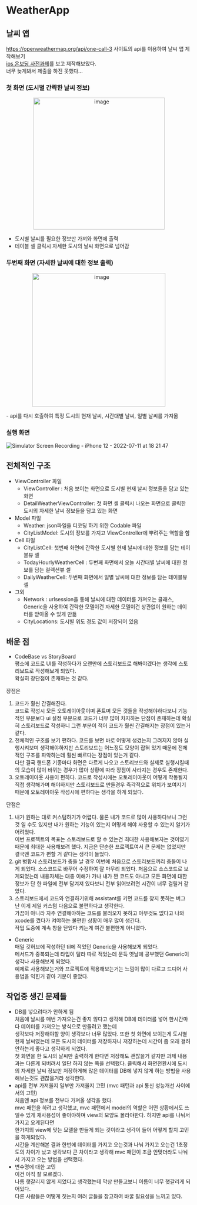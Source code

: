 # WeatherApp

## 날씨 앱
https://openweathermap.org/api/one-call-3 사이트의 api를 이용하여 날씨 앱 제작해보기    
[ios 온보딩 사전과제](https://yagomacademy.notion.site/4eb46f9eb3a442efb9d0856b72f15b74)를 보고 제작해보았다.    
너무 늦게봐서 제출을 하진 못했다...

### 첫 화면 (도시별 간략한 날씨 정보)
<p align="center"><img width="357" alt="image" src="https://user-images.githubusercontent.com/71269216/178251588-db3a5410-3c9d-4631-bcc1-4e79b7d3c12c.png"></p>

- 도시별 날씨를 필요한 정보만 가져와 화면에 출력
- 테이블 셀 클릭시 자세한 도시의 날씨 화면으로 넘어감

### 두번째 화면 (자세한 날씨에 대한 정보 출력)
<p align="center"><img width="362" alt="image" src="https://user-images.githubusercontent.com/71269216/178251709-e4083b46-7f6c-4d22-bd47-78bb298a3041.png"></p>
- api를 다시 호출하여 특정 도시의 현재 날씨, 시간대별 날씨, 일별 날씨를 가져옮


### 실행 화면
![Simulator Screen Recording - iPhone 12 - 2022-07-11 at 18 21 47](https://user-images.githubusercontent.com/71269216/178253112-78d2a142-8f40-46c6-bc41-5bbc99c66a7c.gif)


## 전체적인 구조
- ViewController 파일
  - ViewController : 처음 보이는 화면으로 도시별 현재 날씨 정보들을 담고 있는 화면
  - DetailWeatherViewController: 첫 화면 셀 클릭시 나오는 화면으로 클릭한 도시의 자세한 날씨 정보들을 담고 있는 화면
- Model 파일
  - Weather: json파일을 디코딩 하기 위한 Codable 파일
  - CityListModel: 도시의 정보를 가지고 ViewController에 뿌려주는 역할을 함
- Cell 파일
  - CityListCell: 첫번째 화면에 간략한 도시별 현재 날씨에 대한 정보를 담는 테이블뷰 셀
  - TodayHourlyWeatherCell : 두번째 화면에서 오늘 시간대별 날씨에 대한 정보를 담는 컬렉션뷰 셀
  - DailyWeatherCell: 두번째 화면에서 일별 날씨에 대한 정보를 담는 테이블뷰 셀
- 그외
  - Network : urlsession을 통해 날씨에 대한 데이터를 가져오는 클래스, Generic을 사용하여 간략한 모델이건 자세한 모델이건 상관없이 원하는 데이터를 받아올 수 있게 만듦
  - CityLocations: 도시별 위도 경도 값이 저장되어 있음

## 배운 점
- CodeBase vs StoryBoard    
평소에 코드로 UI를 작성하다가 오랜만에 스토리보드로 해봐야겠다는 생각에 스토리보드로 작성해보게 되었다.    
확실히 장단점이 존재하는 것 같다.    

장점은    
1. 코드가 훨씬 간결해진다.    
코드로 작성시 모든 오토레이아웃이며 폰트며 모든 것들을 작성해야하다보니 기능적인 부분보다 ui 설정 부분으로 코드가 너무 많이 차지하는 단점이 존재하는데 확실히 스토리보드로 작성하니 그런 부분이 적어 코드가 훨씬 간결해지는 장점이 있는거 같다.
2. 전체적인 구조를 보기 편하다.
코드를 보면 바로 어떻게 생겼는지 그려지지 않아 실행시켜보며 생각해야하지만 스토리보드는 어느정도 모양이 잡혀 있기 때문에 전체적인 구조를 파악하는데 훨씬 빠르다는 장점이 있는거 같다.    
다만 결국 핸드폰 기종마다 화면은 다르게 나오고 스토리보드와 실제로 실행시킬때의 모습이 많이 바뀌는 경우가 많아 상황에 따라 장점이 사라지는 경우도 존재한다.
3. 오토레이아웃 사용이 편하다.
코드로 작성시에는 오토레이아웃이 어떻게 작동될지 직접 생각해가며 해야하지만 스토리보드로 만들경우 즉각적으로 위치가 보여지기 때문에 오토레이아웃 작성시에 편하다는 생각을 하게 되었다.

단점은   
1. 내가 원하는 대로 커스텀하기가 어렵다.
물론 내가 코드로 많이 사용하다보니 그런 것 일 수도 있지만 내가 원하는 기능이 있는지 어떻게 해야 사용할 수 있는지 알기가 어려웠다.   
이번 프로젝트의 목표는 스토리보드로 할 수 있는건 최대한 사용해보자는 것이였기 때문에 최대한 사용해보려 했다. 지금은 단순한 프로젝트여서 큰 문제는 없었지만 결국엔 코드가 편할 거 같다는 생각이 들었다.
2. git 병합시 스토리보드가 충돌 날 경우
이번에 처음으로 스토리보드끼리 충돌이 나게 되었다. 소스코드로 바꾸어 수정하여 잘 마무리 되었다. 처음으로 소스코드로 보게되었는데 내용자체는 대충 이해가 가나 내가 짠 코드도 아니고 
모든 화면에 대한 정보가 단 한 파일에 전부 담겨져 있다보니 전부 읽어보려면 시간이 너무 걸릴거 같았다.
3. 스토리보드에서 코드와 연결하기위해 assistant를 키면 코드를 찾지 못하는 버그
난 이게 제일 커스텀 다음으로 불편하다고 생각한다.   
가끔이 아니라 자주 연결해야하는 코드를 불러오지 못하고 아무것도 없다고 나와 xcode를 껐다가 켜야하는 불편한 상황이 매우 많이 생긴다.    
작업 도중에 계속 창을 닫았다 키는게 여간 불편한게 아니였다.
- Generic    
매일 깃허브에 작성하던 til에 적었던 Generic을 사용해보게 되었다.    
메서드가 중복되는데 타입이 달라 따로 적었는데 문득 옛날에 공부했던 Generic이 생각나 사용해보게 되었다.    
예제로 사용해보는거와 프로젝트에 적용해보는거는 느낌이 많이 다르고 드디어 사용법을 익힌거 같아 기분이 좋았다.   

## 작업중 생긴 문제들    
- DB를 넣으려다가 안하게 됨    
처음에 날씨를 매번 가져오는건 좋지 않다고 생각해 DB에 데이터를 넣어 한시간마다 데이터를 가져오는 방식으로 만들려고 했는데    
생각보다 저장해야할 양이 생각보다 너무 많았다. 또한 첫 화면에 보이는게 도시별 현재 날씨였는데 모든 도시의 데이터를 저장하자니 저장하는데 시간이 좀 오래 걸려 안하는게 좋다고 생각하게 되었다.   
첫 화면을 한 도시의 날씨만 출력하게 한다면 저장해도 괜찮을거 같지만 과제 내용과는 다른게 되버려서 일단 하지 않는 쪽을 선택했다.
클릭해서 화면전환시에 도시의 자세한 날씨 정보만 저장하게해 많은 데이터를 DB에 넣지 않게 하는 방법을 사용해보는것도 괜찮을거라 생각한다.
- api를 전부 가져올지 일부만 가져올지 고민 (mvc 패턴과 api 통신 성능개선 사이에서의 고민)    
처음엔 api 정보를 전부다 가져올 생각을 했다.    
mvc 패턴을 하려고 생각했고, mvc 패턴에서 model의 역할은 어떤 상황에서도 쓰일수 있게 재사용성이 좋아야하며 view의 모양도 몰라야한다. 하지만 api를 나눠서 가지고 오게된다면    
한가지의 view에 맞는 모델을 만들게 되는 것이라고 생각이 들어 어떻게 할지 고민을 하게되었다.    
시간을 계산해본 결과 한번에 데이터를 가지고 오는것과 나눠 가지고 오는건 1초정도의 차이가 났고 생각보다 큰 차이라고 생각해 mvc 패턴이 조금 안맞더라도 나눠서 가지고 오는 방법을 선택했다.    
- 변수명에 대한 고민    
이건 아직 잘 모르겠다.    
나름 햇갈리지 않게 지었다고 생각했는데 막상 만들고보니 이름이 너무 햇갈리게 되어있다.    
다른 사람들은 어떻게 짓는지 여러 글들을 참고하여 바꿀 필요성을 느끼고 있다.
